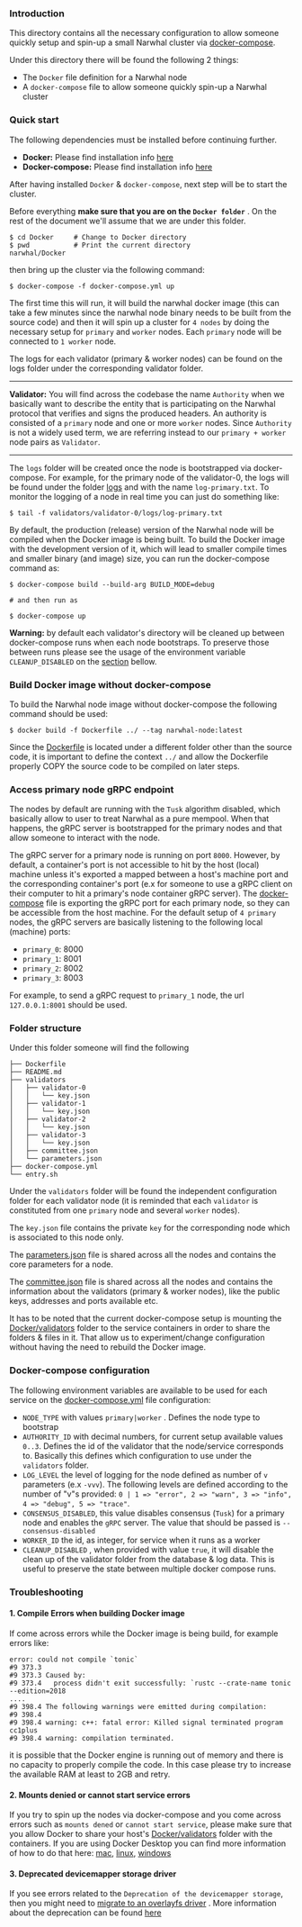 ### Introduction

This directory contains all the necessary configuration to allow someone
quickly setup and spin-up a small Narwhal cluster via [docker-compose](https://docs.docker.com/compose/).

Under this directory there will be found the following 2 things:
* The `Docker` file definition for a Narwhal node
* A `docker-compose` file to allow someone quickly spin-up a Narwhal cluster

### Quick start

The following dependencies must be installed before continuing further.

* **Docker:** Please find installation info [here](https://docs.docker.com/get-docker/)
* **Docker-compose:** Please find installation info [here](https://docs.docker.com/compose/install/)

After having installed `Docker` & `docker-compose`, next step will be to
start the cluster. 

Before everything **make sure that you are on the `Docker folder`** . On the rest of the
document we'll assume that we are under this folder.
```
$ cd Docker     # Change to Docker directory
$ pwd           # Print the current directory 
narwhal/Docker
```

then bring up the cluster via the following command:
```
$ docker-compose -f docker-compose.yml up
```
The first time this will run, it will build the narwhal docker image (this can take a few minutes
since the narwhal node binary needs to be built from the source code) and then it will spin up 
a cluster for `4 nodes` by doing the necessary setup for `primary` and `worker` nodes. Each
`primary` node will be connected to `1 worker` node.

The logs for each validator (primary & worker nodes) can be found on the logs folder under the corresponding
validator folder.
_______
**Validator:** You will find across the codebase the name `Authority` when we basically want to describe
the entity that is participating on the Narwhal protocol that verifies and signs the produced headers. An 
authority is consisted of a `primary` node and one or more `worker` nodes. Since `Authority` is not a widely
used term, we are referring instead to our `primary + worker` node pairs as `Validator`.
_______

The `logs` folder will be created once the node is bootstrapped via docker-compose. 
For example, for the primary node of the validator-0, the logs will be found under
the folder [logs](validators/validator-0/logs) and with the name `log-primary.txt`. To monitor the logging
of a node in real time you can just do something like:
```
$ tail -f validators/validator-0/logs/log-primary.txt
```

By default, the production (release) version of the Narwhal node will be compiled when the Docker image is being built.
To build the Docker image with the development version of it, which will lead to smaller compile times and
smaller binary (and image) size, you can run the docker-compose command as:
```
$ docker-compose build --build-arg BUILD_MODE=debug

# and then run as

$ docker-compose up
```

**Warning:** by default each validator's directory will be cleaned up between docker-compose runs when each node
bootstraps. To preserve those between runs please see the usage of the environment variable `CLEANUP_DISABLED` on
the [section](#docker-compose-configuration) bellow.

### Build Docker image without docker-compose

To build the Narwhal node image without docker-compose the following command should be used:
```
$ docker build -f Dockerfile ../ --tag narwhal-node:latest
```

Since the [Dockerfile](Dockerfile) is located under a different folder other than the source code,
it is important to define the context `../` and allow the Dockerfile properly COPY the source
code to be compiled on later steps.

### Access primary node gRPC endpoint

The nodes by default are running with the `Tusk` algorithm disabled, which basically allow
to user to treat Narwhal as a pure mempool. When that happens, the gRPC server is bootstrapped
for the primary nodes and that allow someone to interact with the node.

The gRPC server for a primary node is running on port `8000`. However, by default, a container's port
is not accessible to hit by the host (local) machine unless it's exported a mapped between a host's
machine port and the corresponding container's port (e.x for someone to use a gRPC client on their
computer to hit a primary's node container gRPC server). The [docker-compose](docker-compose.yml) file is 
exporting the gRPC port for each primary node, so they can be accessible from the host machine. 
For the default setup of `4 primary` nodes, the gRPC servers are basically listening to the following
local (machine) ports:
* `primary_0`: 8000
* `primary_1`: 8001
* `primary_2`: 8002
* `primary_3`: 8003

For example, to send a gRPC request to `primary_1` node, the url `127.0.0.1:8001` should be used.

### Folder structure

Under this folder someone will find the following
```
├── Dockerfile
├── README.md
├── validators
│   ├── validator-0
│   │   └── key.json
│   ├── validator-1
│   │   └── key.json
│   ├── validator-2
│   │   └── key.json
│   ├── validator-3
│   │   └── key.json
│   ├── committee.json
│   └── parameters.json
├── docker-compose.yml
└── entry.sh
```

Under the `validators` folder will be found the independent configuration
folder for each validator node (it is reminded that each `validator` is 
constituted from one `primary` node and several `worker` nodes).

The `key.json` file contains the private `key` for the corresponding node which
is associated to this node only.

The [parameters.json](validators/parameters.json) file is shared across all the nodes and contains
the core parameters for a node.

The [committee.json](validators/committee.json) file is shared across all the nodes and contains
the information about the validators (primary & worker nodes), like the public keys, addresses and
ports available etc.

It has to be noted that the current docker-compose setup is mounting the [Docker/validators](validators)
folder to the service containers in order to share the folders & files in it. That allow us to experiment/change
configuration without having the need to rebuild the Docker image.

### Docker-compose configuration

The following environment variables are available to be used for each service on the
[docker-compose.yml](docker-compose.yml) file configuration:
* `NODE_TYPE` with values `primary|worker` . Defines the node type to bootstrap
* `AUTHORITY_ID` with decimal numbers, for current setup available values `0..3`. Defines the
id of the validator that the node/service corresponds to. Basically this defines which
configuration to use under the `validators` folder.
* `LOG_LEVEL` the level of logging for the node defined as number of `v` parameters (e.x `-vvv`). The following
levels are defined according to the number of "v"s provided: `0 | 1 => "error", 2 => "warn", 3 => "info", 
4 => "debug", 5 => "trace"`.
* `CONSENSUS_DISABLED`, this value disables consensus (`Tusk`) for a primary node and enables the
`gRPC` server. The value that should be passed is `--consensus-disabled`
* `WORKER_ID` the id, as integer, for service when it runs as a worker
* `CLEANUP_DISABLED` , when provided with value `true`, it will disable the clean up of the validator folder
from the database & log data. This is useful to preserve the state between multiple docker compose runs.

### Troubleshooting

#### 1. Compile Errors when building Docker image
If come across errors while the Docker image is being build, for example errors like:
```
error: could not compile `tonic`
#9 373.3 
#9 373.3 Caused by:
#9 373.4   process didn't exit successfully: `rustc --crate-name tonic --edition=2018
....
#9 398.4 The following warnings were emitted during compilation:
#9 398.4 
#9 398.4 warning: c++: fatal error: Killed signal terminated program cc1plus
#9 398.4 warning: compilation terminated.
```

it is possible that the Docker engine is running out of memory and there is no capacity to properly
compile the code. In this case please try to increase the available RAM at least to 2GB and retry.

#### 2. Mounts denied or cannot start service errors

If you try to spin up the nodes via docker-compose and you come across errors such as `mounts dened`
or `cannot start service`, please make sure that you allow Docker to share your host's [Docker/validators](validators)
folder with the containers. If you are using Docker Desktop you can find more information of how to do
that here: [mac](https://docs.docker.com/desktop/mac/#file-sharing), [linux](https://docs.docker.com/desktop/linux/#file-sharing),
[windows](https://docs.docker.com/desktop/windows/#file-sharing)

#### 3. Deprecated devicemapper storage driver

If you see errors related to the `Deprecation of the devicemapper storage`, then you might need to
[migrate to an overlayfs driver](https://docs.docker.com/storage/storagedriver/overlayfs-driver/) . 
More information about the deprecation can be found [here](https://docs.docker.com/engine/deprecated/#device-mapper-storage-driver) 